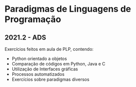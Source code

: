 # Paradigmas de Linguagens de Programação

## 2021.2 - ADS  

Exercícios feitos em aula de PLP, contendo:

- Python orientado a objetos
- Comparação de códigos em Python, Java e C
- Utilização de Interfaces gráficas
- Processos automatizados
- Exercícios sobre paradigmas diversos